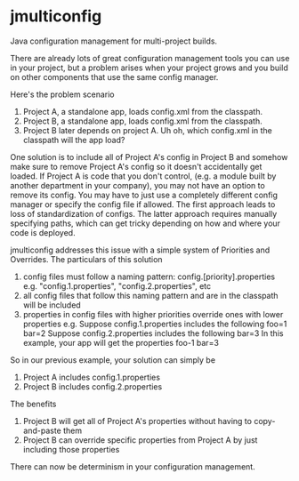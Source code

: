# jmulticonfig
Java configuration management for multi-project builds.

There are already lots of great configuration management tools you can use in your project, but a problem arises when your project grows and you build on other components that use the same config manager.

Here's the problem scenario
1) Project A, a standalone app, loads config.xml from the classpath. 
2) Project B, a standalone app, loads config.xml from the classpath.
3) Project B later depends on project A. Uh oh, which config.xml in the classpath will the app load?

One solution is to include all of Project A's config in Project B and somehow make sure to remove Project A's config so it doesn't accidentally get loaded. If Project A is code that you don't control, (e.g. a module built by another department in your company), you may not have an option to remove its config. You may have to just use a completely different config manager or specify the config file if allowed. The first approach leads to loss of standardization of configs. The latter approach requires manually specifying paths, which can get tricky depending on how and where your code is deployed.

jmulticonfig addresses this issue with a simple system of Priorities and Overrides.
The particulars of this solution 
1) config files must follow a naming pattern: config.[priority].properties
e.g. "config.1.properties", "config.2.properties", etc
2) all config files that follow this naming pattern and are in the classpath will be included
3) properties in config files with higher priorities override ones with lower properties
e.g.
Suppose config.1.properties includes the following
foo=1
bar=2
Suppose config.2.properties includes the following
bar=3
In this example, your app will get the properties
foo-1
bar=3

So in our previous example, your solution can simply be
1) Project A includes config.1.properties
2) Project B includes config.2.properties

The benefits
1) Project B will get all of Project A's properties without having to copy-and-paste them
2) Project B can override specific properties from Project A by just including those properties

There can now be determinism in your configuration management.
